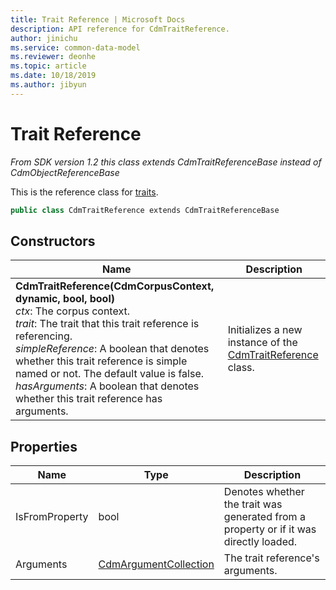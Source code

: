 ```yaml
---
title: Trait Reference | Microsoft Docs
description: API reference for CdmTraitReference.
author: jinichu
ms.service: common-data-model
ms.reviewer: deonhe 
ms.topic: article
ms.date: 10/18/2019
ms.author: jibyun
---
```


# Trait Reference

*From SDK version 1.2 this class extends CdmTraitReferenceBase instead of CdmObjectReferenceBase*

This is the reference class for [traits](trait.md).

```csharp
public class CdmTraitReference extends CdmTraitReferenceBase
```

## Constructors
|Name|Description|
|---|---|
|**CdmTraitReference(CdmCorpusContext, dynamic, bool, bool)**<br/>*ctx*: The corpus context.<br/>*trait*: The trait that this trait reference is referencing.<br/>*simpleReference*: A boolean that denotes whether this trait reference is simple named or not. The default value is false.<br/>*hasArguments*: A boolean that denotes whether this trait reference has arguments.|Initializes a new instance of the [CdmTraitReference](traitreference.md) class.|

## Properties
|Name|Type|Description|
|---|---|---|
|IsFromProperty|bool|Denotes whether the trait was generated from a property or if it was directly loaded.|
|Arguments|[CdmArgumentCollection](argumentcollection.md)|The trait reference's arguments.|




